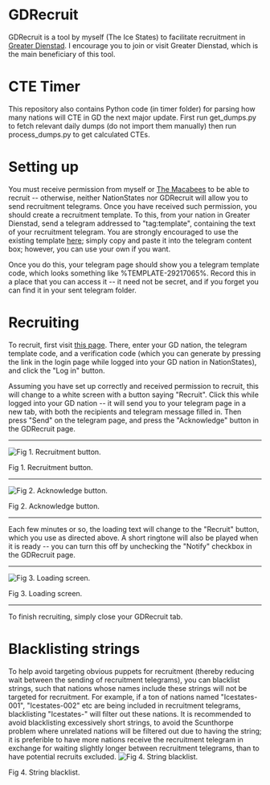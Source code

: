 # GDRecruit
GDRecruit is a tool by myself (The Ice States) to facilitate recruitment in [Greater Dienstad](https://www.nationstates.net/region=greater_dienstad). I encourage you to join or visit Greater Dienstad, which is the main beneficiary of this tool.

# CTE Timer
This repository also contains Python code (in timer folder) for parsing how many nations will CTE in GD the next major update. First run get_dumps.py to fetch relevant daily dumps (do not import them manually) then run process_dumps.py to get calculated CTEs.

# Setting up
You must receive permission from myself or [The Macabees](https://www.nationstates.net/page=region_control/region=greater_dienstad) to be able to recruit -- otherwise, neither NationStates nor GDRecruit will allow you to send recruitment telegrams. Once you have received such permission, you should create a recruitment template. To this, from your nation in Greater Dienstad, send a telegram addressed to "tag:template", containing the text of your recruitment telegram. You are strongly encouraged to use the existing template [here](https://github.com/CanineAnimal/GDRecruit/raw/main/template.txt); simply copy and paste it into the telegram content box; however, you can use your own if you want.

Once you do this, your telegram page should show you a telegram template code, which looks something like %TEMPLATE-29217065%. Record this in a place that you can access it -- it need not be secret, and if you forget you can find it in your sent telegram folder.

# Recruiting
To recruit, first visit [this page](https://canineanimal.github.io/GDRecruit/pages/rec.html). There, enter your GD nation, the telegram template code, and a verification code (which you can generate by pressing the link in the login page while logged into your GD nation in NationStates), and click the "Log in" button.

Assuming you have set up correctly and received permission to recruit, this will change to a white screen with a button saying "Recruit". Click this while logged into your GD nation -- it will send you to your telegram page in a new tab, with both the recipients and telegram message filled in. Then press "Send" on the telegram page, and press the "Acknowledge" button in the GDRecruit page.
_______________
![Fig 1. Recruitment button.](https://i.imgur.com/g5QvNCu.png "Fig 1. Recruitment button.")

Fig 1. Recruitment button.
_______________
![Fig 2. Acknowledge button.](https://i.imgur.com/LRgDkGM.png "Fig 2. Acknowledge button.")

Fig 2. Acknowledge button.
_______________
Each few minutes or so, the loading text will change to the "Recruit" button, which you use as directed above. A short ringtone will also be played when it is ready -- you can turn this off by unchecking the "Notify" checkbox in the GDRecruit page.
_______________
![Fig 3. Loading screen.](https://i.imgur.com/2gwwCj7.png "Fig 3. Loading screen.")

Fig 3. Loading screen.
_______________
To finish recruiting, simply close your GDRecruit tab.

# Blacklisting strings
To help avoid targeting obvious puppets for recruitment (thereby reducing wait between the sending of recruitment telegrams), you can blacklist strings, such that nations whose names include these strings will not be targeted for recruitment. For example, if a ton of nations named "Icestates-001", "Icestates-002" etc are being included in recruitment telegrams, blacklisting "Icestates-" will filter out these nations. It is recommended to avoid blacklisting excessively short strings, to avoid the Scunthorpe problem where unrelated nations will be filtered out due to having the string; it is preferible to have more nations receive the recruitment telegram in exchange for waiting slightly longer between recruitment telegrams, than to have potential recruits excluded.
![Fig 4. String blacklist.](https://i.imgur.com/FRRSjso.png "Fig 4. String blacklist.")

Fig 4. String blacklist.
